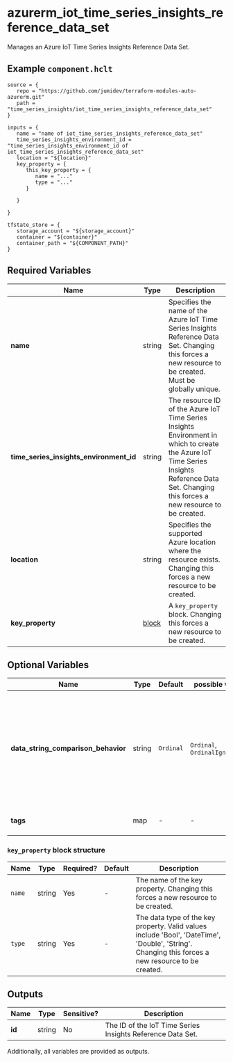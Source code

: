 # azurerm_iot_time_series_insights_reference_data_set

Manages an Azure IoT Time Series Insights Reference Data Set.

## Example `component.hclt`

```hcl
source = {
   repo = "https://github.com/jumidev/terraform-modules-auto-azurerm.git"   
   path = "time_series_insights/iot_time_series_insights_reference_data_set"   
}

inputs = {
   name = "name of iot_time_series_insights_reference_data_set"   
   time_series_insights_environment_id = "time_series_insights_environment_id of iot_time_series_insights_reference_data_set"   
   location = "${location}"   
   key_property = {
      this_key_property = {
         name = "..."         
         type = "..."         
      }
      
   }
   
}

tfstate_store = {
   storage_account = "${storage_account}"   
   container = "${container}"   
   container_path = "${COMPONENT_PATH}"   
}

```

## Required Variables

| Name | Type |  Description |
| ---- | --------- |  ----------- |
| **name** | string |  Specifies the name of the Azure IoT Time Series Insights Reference Data Set. Changing this forces a new resource to be created. Must be globally unique. | 
| **time_series_insights_environment_id** | string |  The resource ID of the Azure IoT Time Series Insights Environment in which to create the Azure IoT Time Series Insights Reference Data Set. Changing this forces a new resource to be created. | 
| **location** | string |  Specifies the supported Azure location where the resource exists. Changing this forces a new resource to be created. | 
| **key_property** | [block](#key_property-block-structure) |  A `key_property` block. Changing this forces a new resource to be created. | 

## Optional Variables

| Name | Type |  Default  |  possible values |  Description |
| ---- | --------- |  ----------- | ----------- | ----------- |
| **data_string_comparison_behavior** | string |  `Ordinal`  |  `Ordinal`, `OrdinalIgnoreCase`  |  The comparison behavior that will be used to compare keys. Valid values include `Ordinal` and `OrdinalIgnoreCase`. Defaults to `Ordinal`. Changing this forces a new resource to be created. | 
| **tags** | map |  -  |  -  |  A mapping of tags to assign to the resource. | 

### `key_property` block structure

| Name | Type | Required? | Default | Description |
| ---- | ---- | --------- | ------- | ----------- |
| `name` | string | Yes | - | The name of the key property. Changing this forces a new resource to be created. |
| `type` | string | Yes | - | The data type of the key property. Valid values include 'Bool', 'DateTime', 'Double', 'String'. Changing this forces a new resource to be created. |



## Outputs

| Name | Type | Sensitive? | Description |
| ---- | ---- | --------- | --------- |
| **id** | string | No  | The ID of the IoT Time Series Insights Reference Data Set. | 

Additionally, all variables are provided as outputs.
